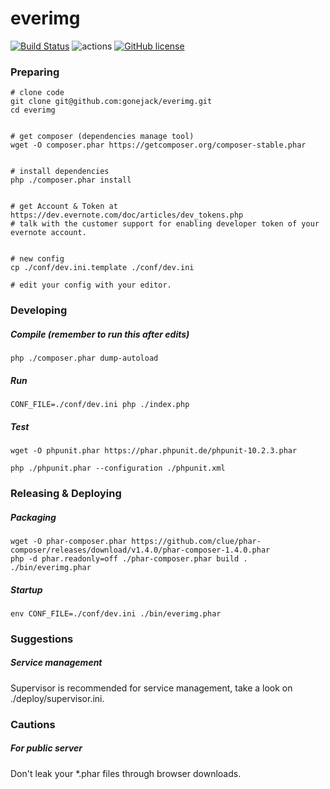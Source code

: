 # everimg

[![Build Status](https://travis-ci.org/gonejack/everimg.svg?branch=master)](https://travis-ci.org/gonejack/everimg)
![actions](https://github.com/gonejack/everimg/workflows/actions/badge.svg)
[![GitHub license](https://img.shields.io/github/license/gonejack/everimg.svg?color=blue)](LICENSE)

### Preparing

```
# clone code
git clone git@github.com:gonejack/everimg.git
cd everimg


# get composer (dependencies manage tool)
wget -O composer.phar https://getcomposer.org/composer-stable.phar


# install dependencies
php ./composer.phar install


# get Account & Token at https://dev.evernote.com/doc/articles/dev_tokens.php
# talk with the customer support for enabling developer token of your evernote account.


# new config
cp ./conf/dev.ini.template ./conf/dev.ini

# edit your config with your editor.
```



### Developing

##### Compile (remember to run this after edits)

```
php ./composer.phar dump-autoload
```

##### Run

```
CONF_FILE=./conf/dev.ini php ./index.php
```

##### Test

```
wget -O phpunit.phar https://phar.phpunit.de/phpunit-10.2.3.phar

php ./phpunit.phar --configuration ./phpunit.xml
```



### Releasing & Deploying

##### Packaging

```
wget -O phar-composer.phar https://github.com/clue/phar-composer/releases/download/v1.4.0/phar-composer-1.4.0.phar
php -d phar.readonly=off ./phar-composer.phar build . ./bin/everimg.phar
```

##### Startup

```
env CONF_FILE=./conf/dev.ini ./bin/everimg.phar
```



### Suggestions

##### Service management

Supervisor is recommended for service management, take a look on ./deploy/supervisor.ini.

### Cautions

##### For public server

Don't leak your *.phar files through browser downloads.
